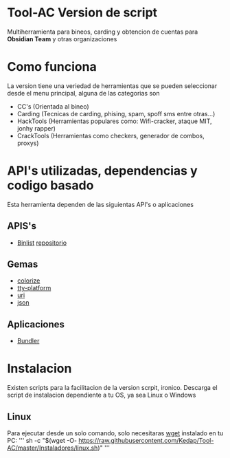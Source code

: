 # Tool-AC Version de script
Multiherramienta para bineos, carding y obtencion de cuentas para **Obsidian Team** y otras organizaciones
# Como funciona
La version tiene una veriedad de herramientas que se pueden seleccionar desde el menu principal, alguna de las categorias son 
- CC's (Orientada al bineo)
- Carding (Tecnicas de carding, phising, spam, spoff sms entre otras...)
- HackTools (Herramientas populares como: Wifi-cracker, ataque MIT, jonhy rapper)
- CrackTools (Herramientas como checkers, generador de combos, proxys)
# API's utilizadas, dependencias y codigo basado
Esta herramienta dependen de las siguientas API's o aplicaciones

## APIS's
- [Binlist](https://binlist.net/) [repositorio](https://github.com/binlist/data)
## Gemas
- [colorize](https://rubygems.org/gems/colorize)
- [tty-platform](https://rubygems.org/gems/tty-platform)
- [uri](https://rubygems.org/gems/uri)
- [json](https://rubygems.org/gems/json)

## Aplicaciones
- [Bundler](https://bundler.io/)
# Instalacion
Existen scripts para la facilitacion de la version scrpit, ironico. Descarga el script de instalacion dependiente a tu OS, ya sea Linux o Windows
## Linux
Para ejecutar desde un solo comando, solo necesitaras [wget](https://www.gnu.org/software/wget/) instalado en tu PC:
'''
sh -c "$(wget -O- https://raw.githubusercontent.com/Kedap/Tool-AC/master/Instaladores/linux.sh)"
'''
